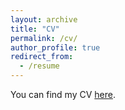 ```yaml
---
layout: archive
title: "CV"
permalink: /cv/
author_profile: true
redirect_from:
  - /resume
---
```


You can find my CV [here](https://www.dropbox.com/s/66kwbsom7ucoxjh/CV_Elliot_Motte.pdf?dl=0).
